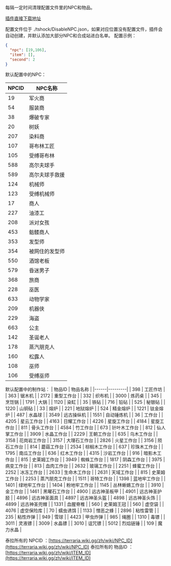 每隔一定时间清理配置文件里的NPC和物品。

[插件直接下载地址](https://gitee.com/hufang360/TShockDisableNPC/attach_files/1049368/download/DisableNPC.dll)

配置文件位于 ./tshock/DisableNPC.json，如果对应位置没有配置文件，插件会自动创建，并默认添加大部分NPC和合成站进白名单。
配置示例：
```json
{
  "npc": [19,106],
  "item": [],
  "second": 2
}
```

默认配置中的NPC：

| NPCID | NPC名称   |
|-------|---------|
| 19    | 军火商     |
| 54    | 服装商     |
| 38    | 爆破专家    |
| 20    | 树妖      |
| 207   | 染料商     |
| 107   | 哥布林工匠   |
| 105   | 受缚哥布林   |
| 588   | 高尔夫球手   |
| 589   | 高尔夫球手救援 |
| 124   | 机械师     |
| 123   | 受缚机械师   |
| 17    | 商人      |
| 227   | 油漆工     |
| 208   | 派对女孩    |
| 453   | 骷髅商人    |
| 353   | 发型师     |
| 354   | 被网住的发型师 |
| 550   | 酒馆老板    |
| 579   | 昏迷男子    |
| 368   | 旅商      |
| 228   | 巫医      |
| 633   | 动物学家    |
| 209   | 机器侠     |
| 229   | 海盗      |
| 663   | 公主      |
| 142   | 圣诞老人    |
| 178   | 蒸汽朋克人   |
| 160   | 松露人     |
| 108   | 巫师      |
| 106   | 受缚巫师    |



默认配置中的制作站：
| 物品ID | 物品名称    |
|------|---------|
| 398  | 工匠作坊    |
| 363  | 锯木机     |
| 2172 | 重型工作台   |
| 332  | 织布机     |
| 3000 | 炼药桌     |
| 345  | 烹饪锅     |
| 1791 | 大锅      |
| 1120 | 染缸      |
| 35   | 铁砧      |
| 716  | 铅砧      |
| 525  | 秘银砧     |
| 1220 | 山铜砧     |
| 33   | 熔炉      |
| 221  | 地狱熔炉    |
| 524  | 精金熔炉    |
| 1221 | 钛金熔炉    |
| 487  | 水晶球     |
| 3549 | 远古操纵机   |
| 1551 | 自动锤炼机   |
| 36   | 工作台     |
| 4205 | 星云工作台   |
| 4163 | 日耀工作台   |
| 4226 | 星旋工作台   |
| 4184 | 星旋工作台   |
| 811  | 骨头工作台   |
| 4584 | 竹工作台    |
| 673  | 针叶木工作台  |
| 812  | 仙人掌工作台  |
| 3909 | 水晶工作台   |
| 2229 | 王朝工作台   |
| 635  | 乌木工作台   |
| 3158 | 花岗岩工作台  |
| 3157 | 大理石工作台  |
| 2826 | 火星工作台   |
| 3156 | 陨石工作台   |
| 814  | 蘑菇工作台   |
| 2534 | 棕榈木工作台  |
| 637  | 珍珠木工作台  |
| 1795 | 南瓜工作台   |
| 636  | 红木工作台   |
| 4315 | 沙岩工作台   |
| 916  | 暗影木工作台  |
| 815  | 史莱姆工作台  |
| 3949 | 蜘蛛工作台   |
| 1817 | 阴森工作台   |
| 3975 | 病变工作台   |
| 813  | 血肉工作台   |
| 2632 | 玻璃工作台   |
| 2251 | 蜂蜜工作台   |
| 2252 | 冰冻工作台   |
| 2633 | 生命木工作台  |
| 2631 | 天域工作台   |
| 815  | 史莱姆工作台  |
| 2253 | 蒸汽朋克工作台 |
| 1511 | 哥特工作台   |
| 1398 | 蓝地牢工作台  |
| 1401 | 绿地牢工作台  |
| 1404 | 粉地牢工作台  |
| 1145 | 丛林蜥蜴工作台 |
| 3910 | 金工作台    |
| 1461 | 黑曜石工作台  |
| 4900 | 远古神圣板甲  |
| 4901 | 远古神圣护胫  |
| 4896 | 远古神圣面具  |
| 4897 | 远古神圣头盔  |
| 4898 | 远古神圣头饰  |
| 4899 | 远古神圣兜帽  |
| 1331 | 血腥脊椎    |
| 560  | 史莱姆王冠   |
| 560  | 虚空袋     |
| 4076 | 虚空保险库   |
| 70   | 蠕虫诱饵    |
| 1133 | 憎恶之蜂    |
| 2896 | 粘性雷管    |
| 235  | 粘性炸弹    |
| 949  | 雪球      |
| 4423 | 甲虫炸弹    |
| 985  | 绳圈      |
| 1310 | 毒镖      |
| 3011 | 灵液镖     |
| 3009 | 水晶镖     |
| 3010 | 诅咒镖     |
| 5012 | 烈焰链锤    |
| 109  | 魔力水晶    |



泰拉所有的 NPCID ：[https://terraria.wiki.gg/zh/wiki/NPC_ID](https://terraria.wiki.gg/zh/wiki/NPC_ID)
泰拉所有的 物品ID ：[https://terraria.wiki.gg/zh/wiki/ITEM_ID](https://terraria.wiki.gg/zh/wiki/ITEM_ID)

